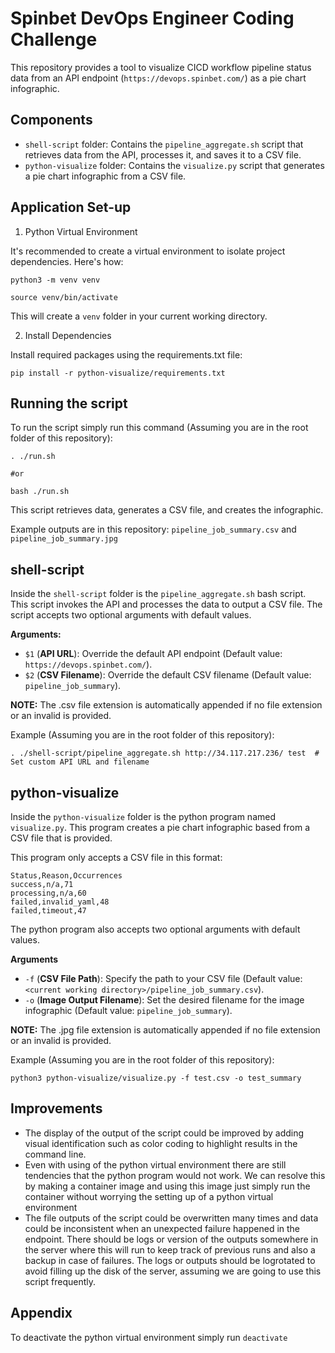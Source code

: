 # Spinbet DevOps Engineer Coding Challenge

This repository provides a tool to visualize CICD workflow pipeline status data from an API endpoint (`https://devops.spinbet.com/`) as a pie chart infographic.

## Components

- `shell-script` folder: Contains the `pipeline_aggregate.sh` script that retrieves data from the API, processes it, and saves it to a CSV file.
- `python-visualize` folder: Contains the `visualize.py` script that generates a pie chart infographic from a CSV file.

## Application Set-up

1. Python Virtual Environment

It's recommended to create a virtual environment to isolate project dependencies. Here's how:
```
python3 -m venv venv

source venv/bin/activate
```
This will create a `venv` folder in your current working directory.

2. Install Dependencies

Install required packages using the requirements.txt file:

```
pip install -r python-visualize/requirements.txt
```

## Running the script

To run the script simply run this command (Assuming you are in the root folder of this repository):
```
. ./run.sh

#or

bash ./run.sh

```
This script retrieves data, generates a CSV file, and creates the infographic.

Example outputs are in this repository: `pipeline_job_summary.csv` and `pipeline_job_summary.jpg`


## shell-script

Inside the `shell-script` folder is the `pipeline_aggregate.sh` bash script. This script invokes the API and processes the data to output a CSV file. The script accepts two optional arguments with default values.

**Arguments:**
- `$1` (**API URL**): Override the default API endpoint (Default value: `https://devops.spinbet.com/`).
- `$2` (**CSV Filename**): Override the default CSV filename (Default value: `pipeline_job_summary`).

**NOTE:** The .csv file extension is automatically appended if no file extension or an invalid is provided.

Example (Assuming you are in the root folder of this repository):
```
. ./shell-script/pipeline_aggregate.sh http://34.117.217.236/ test  # Set custom API URL and filename
```

## python-visualize

Inside the `python-visualize` folder is the python program named `visualize.py`. This program creates a pie chart infographic based from a CSV file that is provided. 

This program only accepts a CSV file in this format:
```
Status,Reason,Occurrences
success,n/a,71
processing,n/a,60
failed,invalid_yaml,48
failed,timeout,47
```

The python program also accepts two optional arguments with default values.

**Arguments**
- `-f` (**CSV File Path**): Specify the path to your CSV file (Default value: `<current working directory>/pipeline_job_summary.csv`).
- `-o` (**Image Output Filename**): Set the desired filename for the image infographic (Default value: `pipeline_job_summary`).

**NOTE:** The .jpg file extension is automatically appended if no file extension or an invalid is provided.

Example (Assuming you are in the root folder of this repository):
```
python3 python-visualize/visualize.py -f test.csv -o test_summary
```


## Improvements

- The display of the output of the script could be improved by adding visual identification such as color coding to highlight results in the command line.
- Even with using of the python virtual environment there are still tendencies that the python program would not work. We can resolve this by making a container image and using this image just simply run the container without worrying the setting up of a python virtual environment
- The file outputs of the script could be overwritten many times and data could be inconsistent when an unexpected failure happened in the endpoint. There should be logs or version of the outputs somewhere in the server where this will run to keep track of previous runs and also a backup in case of failures. The logs or outputs should be logrotated to avoid filling up the disk of the server, assuming we are going to use this script frequently.

## Appendix

To deactivate the python virtual environment simply run `deactivate`